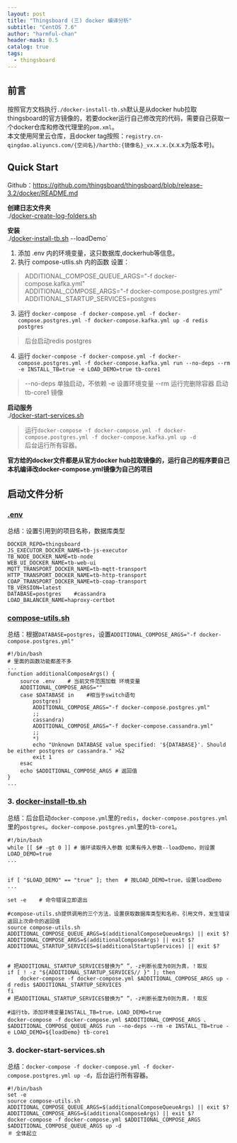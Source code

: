 ```yaml
---
layout: post
title: "Thingsboard (三) docker 编译分析"
subtitle: "CentOS 7.6"
author: "harmful-chan"
header-mask: 0.5
catalog: true
tags: 
  - thingsboard
---
```


## 前言  
按照官方文档执行`./docker-install-tb.sh`默认是从docker hub拉取thingsboard的官方镜像的，若要docker运行自己修改完的代码，需要自己获取一个docker仓库和修改代理里的`pom.xml`。  
本文使用阿里云仓库，且docker tag按照：`registry.cn-qingdao.aliyuncs.com/{空间名}/harthb:{镜像名}_vx.x.x.`(x.x.x为版本号)。  
 
## Quick Start
Github：https://github.com/thingsboard/thingsboard/blob/release-3.2/docker/README.md

**创建日志文件夹**  
./[docker-create-log-folders.sh](https://github.com/thingsboard/thingsboard/blob/release-3.2/docker/docker-create-log-folders.sh)  

**安装**  
./[docker-install-tb.sh](https://github.com/thingsboard/thingsboard/blob/release-3.2/docker/docker-install-tb.sh) --loadDemo`
1. 添加 .env 内的环境变量，这只数据库,dockerhub等信息。  
2. 执行 compose-utlis.sh 内的函数 设置：
> ADDITIONAL_COMPOSE_QUEUE_ARGS="-f docker-compose.kafka.yml"    
> ADDITIONAL_COMPOSE_ARGS="-f docker-compose.postgres.yml"
> ADDITIONAL_STARTUP_SERVICES=postgres
3. 运行 `docker-compose -f docker-compose.yml -f docker-compose.postgres.yml -f docker-compose.kafka.yml up -d redis postgres`  
> 后台启动redis postgres
4. 运行 `docker-compose -f docker-compose.yml -f docker-compose.postgres.yml -f docker-compose.kafka.yml run --no-deps --rm -e INSTALL_TB=true -e LOAD_DEMO=true tb-core1`
> --no-deps 单独启动，不依赖 -e 设置环境变量 --rm 运行完删除容器
> 启动 tb-core1 镜像  


**启动服务**  
./[docker-start-services.sh](https://github.com/thingsboard/thingsboard/blob/release-3.2/docker/docker-start-services.sh)  
> 运行`docker-compose -f docker-compose.yml -f docker-compose.postgres.yml -f docker-compose.kafka.yml up -d`  
> 后台运行所有容器。    

**官方给的docker文件都是从官方docker hub拉取镜像的，运行自己的程序要自己本机编译改docker-compose.yml镜像为自己的项目**  


## 启动文件分析  
### [.env](https://github.com/thingsboard/thingsboard/blob/release-3.2/docker/.env)
总结：设置引用到的项目名称，数据库类型
```shell
DOCKER_REPO=thingsboard
JS_EXECUTOR_DOCKER_NAME=tb-js-executor
TB_NODE_DOCKER_NAME=tb-node
WEB_UI_DOCKER_NAME=tb-web-ui
MQTT_TRANSPORT_DOCKER_NAME=tb-mqtt-transport
HTTP_TRANSPORT_DOCKER_NAME=tb-http-transport
COAP_TRANSPORT_DOCKER_NAME=tb-coap-transport
TB_VERSION=latest
DATABASE=postgres    #cassandra
LOAD_BALANCER_NAME=haproxy-certbot
```
### [compose-utils.sh](https://github.com/thingsboard/thingsboard/blob/release-3.2/docker/compose-utils.sh)
总结：根据`DATABASE=postgres`，设置`ADDITIONAL_COMPOSE_ARGS="-f docker-compose.postgres.yml"`
```shell
#!/bin/bash
# 里面的函数功能都差不多
...
function additionalComposeArgs() {
    source .env    # 当前文件范围加载 环境变量
    ADDITIONAL_COMPOSE_ARGS=""
    case $DATABASE in    #相当于switch语句
        postgres)
        ADDITIONAL_COMPOSE_ARGS="-f docker-compose.postgres.yml"
        ;;
        cassandra)
        ADDITIONAL_COMPOSE_ARGS="-f docker-compose.cassandra.yml"
        ;;
        *)
        echo "Unknown DATABASE value specified: '${DATABASE}'. Should be either postgres or cassandra." >&2
        exit 1
    esac
    echo $ADDITIONAL_COMPOSE_ARGS # 返回值
}
...

```

### 3. [docker-install-tb.sh](https://github.com/thingsboard/thingsboard/blob/release-3.2/docker/docker-install-tb.sh)
总结：后台启动`docker-compose.yml`里的`redis`，`docker-compose.postgres.yml`里的`postgres`。`docker-compose.postgres.yml`里的`tb-core1`。

```shell
#!/bin/bash
while [[ $# -gt 0 ]] # 循环读取传入参数 如果有传入参数--loadDemo，则设置LOAD_DEMO=true
...    


if [ "$LOAD_DEMO" == "true" ]; then  # 按LOAD_DEMO=true，设置loadDemo
...    

set -e    # 命令错误立即退出

#compose-utils.sh提供调用的三个方法，设置获取数据库类型和名称，引用文件，发生错误返回上次命令的返回值
source compose-utils.sh    
ADDITIONAL_COMPOSE_QUEUE_ARGS=$(additionalComposeQueueArgs) || exit $?  
ADDITIONAL_COMPOSE_ARGS=$(additionalComposeArgs) || exit $?  
ADDITIONAL_STARTUP_SERVICES=$(additionalStartupServices) || exit $?  


# 把ADDITIONAL_STARTUP_SERVICES替换为“ ”，-z判断长度为0则为真，！取反
if [ ! -z "${ADDITIONAL_STARTUP_SERVICES// }" ]; then
    docker-compose -f docker-compose.yml $ADDITIONAL_COMPOSE_ARGS up -d redis $ADDITIONAL_STARTUP_SERVICES
fi
# 把ADDITIONAL_STARTUP_SERVICES替换为“ ”，-z判断长度为0则为真，！取反

#运行tb，添加环境变量INSTALL_TB=true，LOAD_DEMO=true
docker-compose -f docker-compose.yml $ADDITIONAL_COMPOSE_ARGS 、
$ADDITIONAL_COMPOSE_QUEUE_ARGS run --no-deps --rm -e INSTALL_TB=true -e LOAD_DEMO=${loadDemo} tb-core1 

```

### 3. docker-start-services.sh
总结：`docker-compose -f docker-compose.yml -f docker-compose.postgres.yml up -d`，后台运行所有容器。
```shell
#!/bin/bash  
set -e  
source compose-utils.sh  
ADDITIONAL_COMPOSE_QUEUE_ARGS=$(additionalComposeQueueArgs) || exit $?  
ADDITIONAL_COMPOSE_ARGS=$(additionalComposeArgs) || exit $?  
docker-compose -f docker-compose.yml $ADDITIONAL_COMPOSE_ARGS $ADDITIONAL_COMPOSE_QUEUE_ARGS up -d  
＃ 全体起立
```
